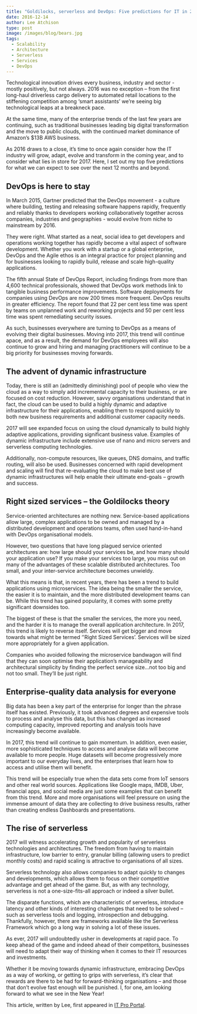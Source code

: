 ```yaml
---
title: "Goldilocks, serverless and DevOps: Five predictions for IT in 2017"
date: 2016-12-14
author: Lee Atchison
type: post
image: /images/blog/bears.jpg
tags:
  - Scalability
  - Architecture
  - Serverless
  - Services
  - DevOps
---
```


Technological innovation drives every business, industry and sector - mostly positively, but not always. 2016 was no exception – from the first long-haul driverless cargo delivery to automated retail locations to the stiffening competition among  ‘smart assistants’ we’re seeing big technological leaps at a breakneck pace.  

<!--more-->
At the same time, many of the enterprise trends of the last few years are continuing, such as traditional businesses leading big digital transformation and the move to public clouds, with the continued market dominance of Amazon’s $13B AWS business.  

As 2016 draws to a close, it’s time to once again consider how the IT industry will grow, adapt, evolve and transform in the coming year, and to consider what lies in store for 2017. Here, I set out my top five predictions for what we can expect to see over the next 12 months and beyond. 

## DevOps is here to stay

In March 2015, Gartner predicted that the DevOps movement - a culture where building, testing and releasing software happens rapidly, frequently and reliably thanks to developers working collaboratively together across companies, industries and geographies - would evolve from niche to mainstream by 2016. 

They were right. What started as a neat, social idea to get developers and operations working together has rapidly become a vital aspect of software development. Whether you work with a startup or a global enterprise, DevOps and the Agile ethos is an integral practice for project planning and for businesses looking to rapidly build, release and scale high-quality applications. 

The fifth annual State of DevOps Report, including findings from more than 4,600 technical professionals, showed that DevOps work methods link to tangible business performance improvements. Software deployments for companies using DevOps are now 200 times more frequent. DevOps results in greater efficiency. The report found that 22 per cent less time was spent by teams on unplanned work and reworking projects and 50 per cent less time was spent remediating security issues.

As such, businesses everywhere are turning to DevOps as a means of evolving their digital businesses. Moving into 2017, this trend will continue apace, and as a result, the demand for DevOps employees will also continue to grow and hiring and managing practitioners will continue to be a big priority for businesses moving forwards.

## The advent of dynamic infrastructure

Today, there is still an (admittedly diminishing) pool of people who view the cloud as a way to simply add incremental capacity to their business, or are focused on cost reduction. However, savvy organisations understand that in fact, the cloud can be used to build a highly dynamic and adaptive infrastructure for their applications, enabling them to respond quickly to both new business requirements and additional customer capacity needs.   

2017 will see expanded focus on using the cloud dynamically to build highly adaptive applications, providing significant business value.  Examples of dynamic infrastructure include extensive use of nano and micro servers and serverless computing technologies. 

Additionally, non-compute resources, like queues, DNS domains, and traffic routing, will also be used. Businesses concerned with rapid development and scaling will find that re-evaluating the cloud to make best use of dynamic infrastructures will help enable their ultimate end-goals – growth and success. 

## Right sized services – the Goldilocks theory

Service-oriented architectures are nothing new. Service-based applications allow large, complex applications to be owned and managed by a distributed development and operations teams, often used hand-in-hand with DevOps organisational models. 

However, two questions that have long plagued service oriented architectures are: how large should your services be, and how many should your application use? If you make your services too large, you miss out on many of the advantages of these scalable distributed architectures. Too small, and your inter-service architecture becomes unwieldy.   

What this means is that, in recent years, there has been a trend to build applications using microservices. The idea being the smaller the service, the easier it is to maintain, and the more distributed development teams can be. While this trend has gained popularity, it comes with some pretty significant downsides too. 

The biggest of these is that the smaller the services, the more you need, and the harder it is to manage the overall application architecture. In 2017, this trend is likely to reverse itself. Services will get bigger and move towards what might be termed ‘'Right Sized Services’. Services will be sized more appropriately for a given application. 

Companies who avoided following the microservice bandwagon will find that they can soon optimise their application’s manageability and architectural simplicity by finding the perfect service size...not too big and not too small. They’ll be just right. 

## Enterprise-quality data analysis for everyone

Big data has been a key part of the enterprise for longer than the phrase itself has existed. Previously, it took advanced degrees and expensive tools to process and analyse this data, but this has changed as increased computing capacity, improved reporting and analysis tools have increasingly become available.

In 2017, this trend will continue to gain momentum. In addition, even easier, more sophisticated techniques to access and analyse data will become available to more people. Huge datasets will become progressively more important to our everyday lives, and the enterprises that learn how to access and utilise them will benefit. 

This trend will be especially true when the data sets come from IoT sensors and other real world sources. Applications like Google maps, IMDB, Uber, financial apps, and social media are just some examples that can benefit from this trend. More and more organisations will feel pressure on using the immense amount of data they are collecting to drive business results, rather than creating endless Dashboards and presentations. 

## The rise of serverless

2017 will witness accelerating growth and popularity of serverless technologies and architectures. The freedom from having to maintain infrastructure, low barrier to entry, granular billing (allowing users to predict monthly costs) and rapid scaling is attractive to organisations of all sizes.  

Serverless technology also allows companies to adapt quickly to changes and developments, which allows them to focus on their competitive advantage and get ahead of the game. But, as with any technology, serverless is not a one-size-fits-all approach or indeed a silver bullet. 

The disparate functions, which are characteristic of serverless, introduce latency and other kinds of interesting challenges that need to be solved – such as serverless tools and logging, introspection and debugging. Thankfully, however, there are frameworks available like the Serverless Framework which go a long way in solving a lot of these issues.

As ever, 2017 will undoubtedly usher in developments at rapid pace. To keep ahead of the game and indeed ahead of their competitors, businesses will need to adapt their way of thinking when it comes to their IT resources and investments. 

Whether it be moving towards dynamic infrastructure, embracing DevOps as a way of working, or getting to grips with serverless, it’s clear that rewards are there to be had for forward-thinking organisations – and those that don’t evolve fast enough will be punished. I, for one, am looking forward to what we see in the New Year! 

This article, written by Lee, first appeared in <a href="http://www.itproportal.com/features/goldilocks-serverless-and-devops-five-predictions-for-it-in-2017/" target="_blank">IT Pro Portal</a>.
